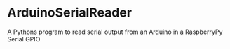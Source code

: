 # ArduinoSerialReader
A Pythons program to read serial output from an Arduino in a RaspberryPy Serial GPIO
